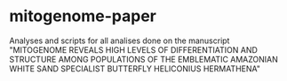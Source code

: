 # mitogenome-paper
Analyses and scripts for all analises done on the manuscript "MITOGENOME REVEALS HIGH LEVELS OF DIFFERENTIATION AND STRUCTURE AMONG POPULATIONS OF THE EMBLEMATIC AMAZONIAN WHITE SAND SPECIALIST BUTTERFLY HELICONIUS HERMATHENA"
